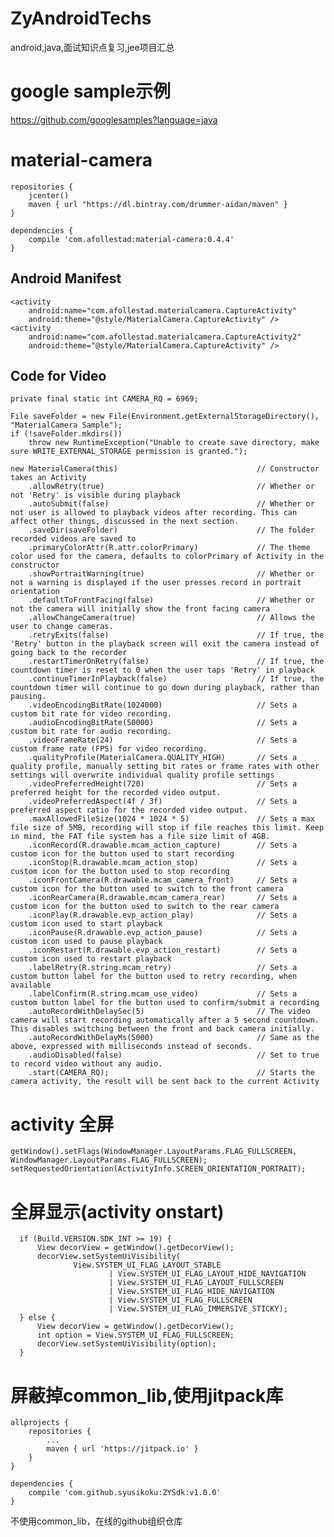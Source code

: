 # ZyAndroidTechs
android,java,面试知识点复习,jee项目汇总

# google sample示例

https://github.com/googlesamples?language=java

# material-camera

    repositories {
        jcenter()
        maven { url "https://dl.bintray.com/drummer-aidan/maven" }
    }
    
    dependencies {
        compile 'com.afollestad:material-camera:0.4.4'
    }

## Android Manifest

    <activity
        android:name="com.afollestad.materialcamera.CaptureActivity"
        android:theme="@style/MaterialCamera.CaptureActivity" />
    <activity
        android:name="com.afollestad.materialcamera.CaptureActivity2"
        android:theme="@style/MaterialCamera.CaptureActivity" />
        
## Code for Video
    private final static int CAMERA_RQ = 6969; 
    
    File saveFolder = new File(Environment.getExternalStorageDirectory(), "MaterialCamera Sample");
    if (!saveFolder.mkdirs())
        throw new RuntimeException("Unable to create save directory, make sure WRITE_EXTERNAL_STORAGE permission is granted.");
    
    new MaterialCamera(this)                               // Constructor takes an Activity
        .allowRetry(true)                                  // Whether or not 'Retry' is visible during playback
        .autoSubmit(false)                                 // Whether or not user is allowed to playback videos after recording. This can affect other things, discussed in the next section.
        .saveDir(saveFolder)                               // The folder recorded videos are saved to
        .primaryColorAttr(R.attr.colorPrimary)             // The theme color used for the camera, defaults to colorPrimary of Activity in the constructor
        .showPortraitWarning(true)                         // Whether or not a warning is displayed if the user presses record in portrait orientation
        .defaultToFrontFacing(false)                       // Whether or not the camera will initially show the front facing camera
        .allowChangeCamera(true)                           // Allows the user to change cameras. 
        .retryExits(false)                                 // If true, the 'Retry' button in the playback screen will exit the camera instead of going back to the recorder
        .restartTimerOnRetry(false)                        // If true, the countdown timer is reset to 0 when the user taps 'Retry' in playback
        .continueTimerInPlayback(false)                    // If true, the countdown timer will continue to go down during playback, rather than pausing.
        .videoEncodingBitRate(1024000)                     // Sets a custom bit rate for video recording.
        .audioEncodingBitRate(50000)                       // Sets a custom bit rate for audio recording.
        .videoFrameRate(24)                                // Sets a custom frame rate (FPS) for video recording.
        .qualityProfile(MaterialCamera.QUALITY_HIGH)       // Sets a quality profile, manually setting bit rates or frame rates with other settings will overwrite individual quality profile settings
        .videoPreferredHeight(720)                         // Sets a preferred height for the recorded video output.
        .videoPreferredAspect(4f / 3f)                     // Sets a preferred aspect ratio for the recorded video output.
        .maxAllowedFileSize(1024 * 1024 * 5)               // Sets a max file size of 5MB, recording will stop if file reaches this limit. Keep in mind, the FAT file system has a file size limit of 4GB.
        .iconRecord(R.drawable.mcam_action_capture)        // Sets a custom icon for the button used to start recording
        .iconStop(R.drawable.mcam_action_stop)             // Sets a custom icon for the button used to stop recording
        .iconFrontCamera(R.drawable.mcam_camera_front)     // Sets a custom icon for the button used to switch to the front camera
        .iconRearCamera(R.drawable.mcam_camera_rear)       // Sets a custom icon for the button used to switch to the rear camera
        .iconPlay(R.drawable.evp_action_play)              // Sets a custom icon used to start playback
        .iconPause(R.drawable.evp_action_pause)            // Sets a custom icon used to pause playback
        .iconRestart(R.drawable.evp_action_restart)        // Sets a custom icon used to restart playback
        .labelRetry(R.string.mcam_retry)                   // Sets a custom button label for the button used to retry recording, when available
        .labelConfirm(R.string.mcam_use_video)             // Sets a custom button label for the button used to confirm/submit a recording
        .autoRecordWithDelaySec(5)                         // The video camera will start recording automatically after a 5 second countdown. This disables switching between the front and back camera initially.
        .autoRecordWithDelayMs(5000)                       // Same as the above, expressed with milliseconds instead of seconds.
        .audioDisabled(false)                              // Set to true to record video without any audio.
        .start(CAMERA_RQ);                                 // Starts the camera activity, the result will be sent back to the current Activity

        
# activity 全屏

    getWindow().setFlags(WindowManager.LayoutParams.FLAG_FULLSCREEN, WindowManager.LayoutParams.FLAG_FULLSCREEN);
    setRequestedOrientation(ActivityInfo.SCREEN_ORIENTATION_PORTRAIT);
            
            
# 全屏显示(activity onstart)
    
      if (Build.VERSION.SDK_INT >= 19) {
          View decorView = getWindow().getDecorView();
          decorView.setSystemUiVisibility(
                  View.SYSTEM_UI_FLAG_LAYOUT_STABLE
                          | View.SYSTEM_UI_FLAG_LAYOUT_HIDE_NAVIGATION
                          | View.SYSTEM_UI_FLAG_LAYOUT_FULLSCREEN
                          | View.SYSTEM_UI_FLAG_HIDE_NAVIGATION
                          | View.SYSTEM_UI_FLAG_FULLSCREEN
                          | View.SYSTEM_UI_FLAG_IMMERSIVE_STICKY);
      } else {
          View decorView = getWindow().getDecorView();
          int option = View.SYSTEM_UI_FLAG_FULLSCREEN;
          decorView.setSystemUiVisibility(option);
      }
                  
# 屏蔽掉common_lib,使用jitpack库
    allprojects {
        repositories {
            ...
            maven { url 'https://jitpack.io' }
        }
    }
    
    dependencies {
        compile 'com.github.syusikoku:ZYSdk:v1.0.0'
    }                  
    
  不使用common_lib，在线的github组织仓库    